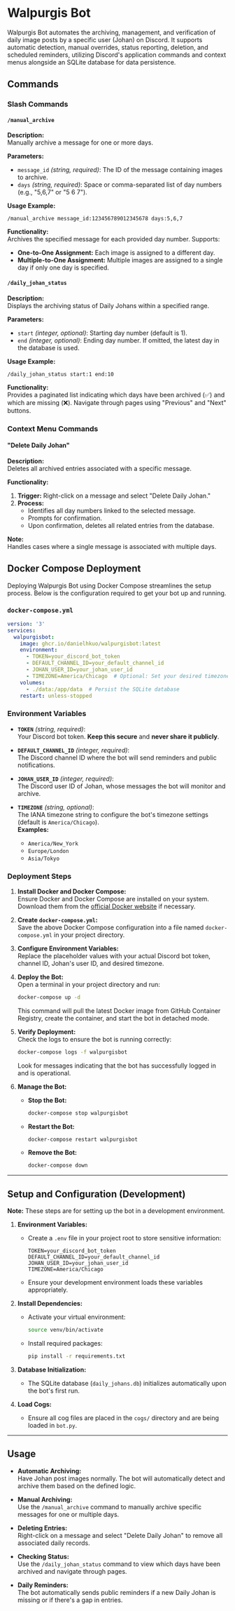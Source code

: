 # Walpurgis Bot

Walpurgis Bot automates the archiving, management, and verification of daily image posts by a specific user (Johan) on Discord. It supports automatic detection, manual overrides, status reporting, deletion, and scheduled reminders, utilizing Discord's application commands and context menus alongside an SQLite database for data persistence.

## Commands

### Slash Commands

#### `/manual_archive`
**Description:**  
Manually archive a message for one or more days.

**Parameters:**
- `message_id` *(string, required)*: The ID of the message containing images to archive.
- `days` *(string, required)*: Space or comma-separated list of day numbers (e.g., "5,6,7" or "5 6 7").

**Usage Example:**
```
/manual_archive message_id:123456789012345678 days:5,6,7
```

**Functionality:**  
Archives the specified message for each provided day number. Supports:
- **One-to-One Assignment:** Each image is assigned to a different day.
- **Multiple-to-One Assignment:** Multiple images are assigned to a single day if only one day is specified.

#### `/daily_johan_status`
**Description:**  
Displays the archiving status of Daily Johans within a specified range.

**Parameters:**
- `start` *(integer, optional)*: Starting day number (default is 1).
- `end` *(integer, optional)*: Ending day number. If omitted, the latest day in the database is used.

**Usage Example:**
```
/daily_johan_status start:1 end:10
```

**Functionality:**  
Provides a paginated list indicating which days have been archived (✅) and which are missing (❌). Navigate through pages using "Previous" and "Next" buttons.

### Context Menu Commands

#### "Delete Daily Johan"
**Description:**  
Deletes all archived entries associated with a specific message.

**Functionality:**  
1. **Trigger:** Right-click on a message and select "Delete Daily Johan."
2. **Process:** 
   - Identifies all day numbers linked to the selected message.
   - Prompts for confirmation.
   - Upon confirmation, deletes all related entries from the database.

**Note:**  
Handles cases where a single message is associated with multiple days.

## Docker Compose Deployment

Deploying Walpurgis Bot using Docker Compose streamlines the setup process. Below is the configuration required to get your bot up and running.

### `docker-compose.yml`

```yaml
version: '3'
services:
  walpurgisbot:
    image: ghcr.io/danielhkuo/walpurgisbot:latest
    environment:
      - TOKEN=your_discord_bot_token
      - DEFAULT_CHANNEL_ID=your_default_channel_id
      - JOHAN_USER_ID=your_johan_user_id
      - TIMEZONE=America/Chicago  # Optional: Set your desired timezone
    volumes:
      - ./data:/app/data  # Persist the SQLite database
    restart: unless-stopped
```

### Environment Variables

- **`TOKEN`** *(string, required)*:  
  Your Discord bot token. **Keep this secure** and **never share it publicly**.

- **`DEFAULT_CHANNEL_ID`** *(integer, required)*:  
  The Discord channel ID where the bot will send reminders and public notifications.

- **`JOHAN_USER_ID`** *(integer, required)*:  
  The Discord user ID of Johan, whose messages the bot will monitor and archive.

- **`TIMEZONE`** *(string, optional)*:  
  The IANA timezone string to configure the bot's timezone settings (default is `America/Chicago`).  
  **Examples:**
  - `America/New_York`
  - `Europe/London`
  - `Asia/Tokyo`

### Deployment Steps

1. **Install Docker and Docker Compose:**  
   Ensure Docker and Docker Compose are installed on your system. Download them from the [official Docker website](https://www.docker.com/get-started) if necessary.

2. **Create `docker-compose.yml`:**  
   Save the above Docker Compose configuration into a file named `docker-compose.yml` in your project directory.

3. **Configure Environment Variables:**  
   Replace the placeholder values with your actual Discord bot token, channel ID, Johan's user ID, and desired timezone.

4. **Deploy the Bot:**  
   Open a terminal in your project directory and run:
   ```bash
   docker-compose up -d
   ```
   This command will pull the latest Docker image from GitHub Container Registry, create the container, and start the bot in detached mode.

5. **Verify Deployment:**  
   Check the logs to ensure the bot is running correctly:
   ```bash
   docker-compose logs -f walpurgisbot
   ```
   Look for messages indicating that the bot has successfully logged in and is operational.

6. **Manage the Bot:**
   - **Stop the Bot:**
     ```bash
     docker-compose stop walpurgisbot
     ```
   - **Restart the Bot:**
     ```bash
     docker-compose restart walpurgisbot
     ```
   - **Remove the Bot:**
     ```bash
     docker-compose down
     ```

---

## Setup and Configuration (Development)

**Note:** These steps are for setting up the bot in a development environment.

1. **Environment Variables:**
   - Create a `.env` file in your project root to store sensitive information:
     ```
     TOKEN=your_discord_bot_token
     DEFAULT_CHANNEL_ID=your_default_channel_id
     JOHAN_USER_ID=your_johan_user_id
     TIMEZONE=America/Chicago
     ```
   - Ensure your development environment loads these variables appropriately.

2. **Install Dependencies:**
   - Activate your virtual environment:
     ```bash
     source venv/bin/activate
     ```
   - Install required packages:
     ```bash
     pip install -r requirements.txt
     ```

3. **Database Initialization:**
   - The SQLite database (`daily_johans.db`) initializes automatically upon the bot's first run.

4. **Load Cogs:**
   - Ensure all cog files are placed in the `cogs/` directory and are being loaded in `bot.py`.

---

## Usage

- **Automatic Archiving:**  
  Have Johan post images normally. The bot will automatically detect and archive them based on the defined logic.

- **Manual Archiving:**  
  Use the `/manual_archive` command to manually archive specific messages for one or multiple days.

- **Deleting Entries:**  
  Right-click on a message and select "Delete Daily Johan" to remove all associated daily records.

- **Checking Status:**  
  Use the `/daily_johan_status` command to view which days have been archived and navigate through pages.

- **Daily Reminders:**  
  The bot automatically sends public reminders if a new Daily Johan is missing or if there's a gap in entries.
